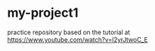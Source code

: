 # my-project1
practice repository 
based on the tutorial at https://www.youtube.com/watch?v=l2yrJtwoC_E
